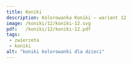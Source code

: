 ```yaml
---
title: Koniki
description: Kolorowanka Koniki – wariant 12
image: /koniki/12/koniki-12.svg
pdf:   /koniki/12/koniki-12.pdf
tags:
 - zwierzeta
 - koniki
alt: "koniki kolorowanki dla dzieci"
---
```

